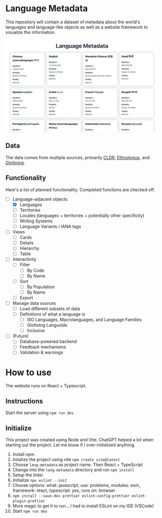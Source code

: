 # Language Metadata

This repository will contain a dataset of metadata about the world's languages and language-like objects as well as a website framework to visualize the information.


![Preview of the website](/public/preview.png)

## Data

The data comes from multiple sources, primarily [CLDR](https://github.com/unicode-org/cldr/), [Ethnologue](https://www.ethnologue.com/), and [Glottolog](https://glottolog.org/).

## Functionality

Here's a list of planned functionality. Completed functions are checked off.

- [ ] Language-adjacent objects
  - [x] Languages
  - [ ] Territories
  - [ ] Locales (languages + territories + potentially other specificity)
  - [ ] Writing Systems
  - [ ] Language Variants / IANA tags
- [ ] Views
  - [ ] Cards
  - [ ] Details
  - [ ] Hierarchy
  - [ ] Table
- [ ] Interactivity
  - [ ] Filter
    - [ ] By Code
    - [ ] By Name
  - [ ] Sort
    - [ ] By Population
    - [ ] By Name
  - [ ] Export
- [ ] Manage data sources
  - [ ] Load different subsets of data
  - [ ] Definitions of what a language is
    - [ ] ISO Languages, Macrolanguages, and Language Families
    - [ ] Glottolog Languoids
    - [ ] Inclusive
- [ ] (Future)
  - [ ] Database-powered backend
  - [ ] Feedback mechanisms
  - [ ] Validation & warnings 

# How to use

The website runs on React + Typescript.

## Instructions

Start the server using `npm run dev`

## Initialize

This project was created using Node and Vite. ChatGPT helped a lot when starting out the project. Let me know if I over-initialized anything.

1. Install npm
2. Initalize the project using vite `npm create vite@latest`
  1. Choose `lang-metadata` as project name. Then React + TypeScript
3. Change into the `lang-metadata` directory and run `npm install`
4. Setup the linter
  1. Initialize `npx eslint --init`
  2. Choose options: what: javascript, use: problems, modules: esm, framework: react, typescript: yes, runs on: browser
  3. `npm install --save-dev prettier eslint-config-prettier eslint-plugin-prettier`
  4. More magic to get it to run... I had to install ESLint on my IDE (VSCode)
5. Start `npm run dev`
